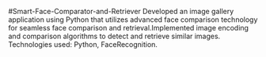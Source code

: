 #Smart-Face-Comparator-and-Retriever
Developed an image gallery application using Python that utilizes advanced face comparison technology for
seamless face comparison and retrieval.Implemented image encoding and comparison algorithms to detect and
retrieve similar images. Technologies used: Python, FaceRecognition.
